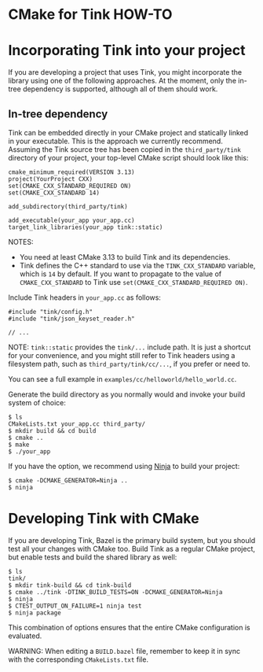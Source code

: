 # CMake for Tink HOW-TO

# Incorporating Tink into your project

If you are developing a project that uses Tink, you might incorporate the
library using one of the following approaches. At the moment, only the in-tree
dependency is supported, although all of them should work.

## In-tree dependency

Tink can be embedded directly in your CMake project and statically linked in
your executable. This is the approach we currently recommend. Assuming the Tink
source tree has been copied in the `third_party/tink` directory of your project,
your top-level CMake script should look like this:

    cmake_minimum_required(VERSION 3.13)
    project(YourProject CXX)
    set(CMAKE_CXX_STANDARD_REQUIRED ON)
    set(CMAKE_CXX_STANDARD 14)

    add_subdirectory(third_party/tink)

    add_executable(your_app your_app.cc)
    target_link_libraries(your_app tink::static)

NOTES:

*   You need at least CMake 3.13 to build Tink and its dependencies.
*   Tink defines the C++ standard to use via the `TINK_CXX_STANDARD` variable,
    which is `14` by default. If you want to propagate to the value of
    `CMAKE_CXX_STANDARD` to Tink use `set(CMAKE_CXX_STANDARD_REQUIRED ON)`.

Include Tink headers in `your_app.cc` as follows:

    #include "tink/config.h"
    #include "tink/json_keyset_reader.h"

    // ...

NOTE: `tink::static` provides the `tink/...` include path. It is just a shortcut
for your convenience, and you might still refer to Tink headers using a
filesystem path, such as `third_party/tink/cc/...`, if you prefer or need to.

You can see a full example in `examples/cc/helloworld/hello_world.cc`.

Generate the build directory as you normally would and invoke your build system
of choice:

    $ ls
    CMakeLists.txt your_app.cc third_party/
    $ mkdir build && cd build
    $ cmake ..
    $ make
    $ ./your_app

If you have the option, we recommend using [Ninja](https://ninja-build.org/) to
build your project:

    $ cmake -DCMAKE_GENERATOR=Ninja ..
    $ ninja


# Developing Tink with CMake

If you are developing Tink, Bazel is the primary build system, but you should
test all your changes with CMake too. Build Tink as a regular CMake project, but
enable tests and build the shared library as well:

    $ ls
    tink/
    $ mkdir tink-build && cd tink-build
    $ cmake ../tink -DTINK_BUILD_TESTS=ON -DCMAKE_GENERATOR=Ninja
    $ ninja
    $ CTEST_OUTPUT_ON_FAILURE=1 ninja test
    $ ninja package

This combination of options ensures that the entire CMake configuration is
evaluated.

WARNING: When editing a `BUILD.bazel` file, remember to keep it in sync with the
corresponding `CMakeLists.txt` file.

